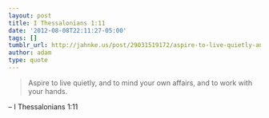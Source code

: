 ```yaml
---
layout: post
title: I Thessalonians 1:11
date: '2012-08-08T22:11:27-05:00'
tags: []
tumblr_url: http://jahnke.us/post/29031519172/aspire-to-live-quietly-and-to-mind-your-own
author: adam
type: quote
---
```


> Aspire to live quietly, and to mind your own affairs, and to work with your hands.

– I Thessalonians 1:11
